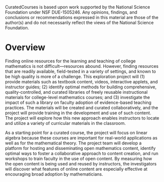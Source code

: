 CuratedCourses is based upon work supported by the National Science
Foundation under NSF DUE-1505246.  Any opinions, findings, and
conclusions or recommendations expressed in this material are those of
the author(s) and do not necessarily reflect the views of the National
Science Foundation.

# Overview

Finding online resources for the learning and teaching of college
mathematics is not difficult&mdash;resources abound. However, finding
resources that are readily available, field-tested in a variety of
settings, and known to be high quality is more of a challenge. This
exploration project will (1) provide materials such as textbook
content, videos, interactive applets, and instructor guides; (2)
identify optimal methods for building comprehensive,
quality-controlled, and curated libraries of freely reusable
instructional materials for college-level mathematics courses; and (3)
investigate the impact of such a library on faculty adoption of
evidence-based teaching practices. The materials will be created and
curated collaboratively, and the project will provide training in the
development and use of such content. The project will explore how this
new approach enables instructors to locate and utilize a variety of
curricular materials in the classroom.

As a starting point for a curated course, the project will focus on
linear algebra because these courses are important for real-world
applications as well as for the mathematical theory. The project team
will develop a platform for hosting and disseminating open mathematics
content, identify optimal ways to foster a collaborative approach to
content creation, and run workshops to train faculty in the use of
open content. By measuring how the open content is being used and
reused by instructors, the investigators will discover what features
of online content are especially effective at encouraging broad
adoption by mathematicians.
